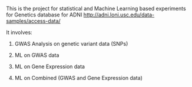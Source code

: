 This is the project for statistical and Machine Learning based experiments for Genetics database for ADNI
http://adni.loni.usc.edu/data-samples/access-data/

It involves:

1. GWAS Analysis on genetic variant data (SNPs)

2. ML on GWAS data

3. ML on Gene Expression data

4. ML on Combined (GWAS and Gene Expression data)

